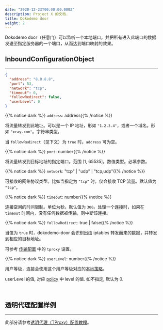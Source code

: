 ```yaml
---
date: "2020-12-23T00:00:00.000Z"
description: Project X 的文档.
title: Dokodemo door
weight: 2
---
```


Dokodemo door（任意门）可以监听一个本地端口，并把所有进入此端口的数据发送至指定服务器的一个端口，从而达到端口映射的效果。

## InboundConfigurationObject

---

```json
{
  "address": "8.8.8.8",
  "port": 53,
  "network": "tcp",
  "timeout": 0,
  "followRedirect": false,
  "userLevel": 0
}
```

{{% notice dark %}} `address`: address{{% /notice %}}

将流量转发到此地址。可以是一个 IP 地址，形如 `"1.2.3.4"`，或者一个域名，形如 `"xray.com"`。字符串类型。

当 `followRedirect`（见下文）为 `true` 时，`address` 可为空。

{{% notice dark %}} `port`: number{{% /notice %}}

将流量转发到目标地址的指定端口，范围 \[1, 65535\]，数值类型。必填参数。

{{% notice dark %}} `network`: "tcp" | "udp" | "tcp,udp"{{% /notice %}}

可接收的网络协议类型。比如当指定为 `"tcp"` 时，仅会接收 TCP 流量。默认值为 `"tcp"`。

{{% notice dark %}} `timeout`: number{{% /notice %}}

连接空闲的时间限制。单位为秒。默认值为 `300`。处理一个连接时，如果在 `timeout` 时间内，没有任何数据被传输，则中断该连接。

{{% notice dark %}} `followRedirect`: true | false{{% /notice %}}

当值为 `true` 时，dokodemo-door 会识别出由 iptables 转发而来的数据，并转发到相应的目标地址。

可参考 [传输配置](../../transport#sockoptobject) 中的 `tproxy` 设置。

{{% notice dark %}} `userLevel`: number{{% /notice %}}

用户等级，连接会使用这个用户等级对应的[本地策略](../../policy#levelpolicyobject)。

userLevel 的值, 对应 [policy](../../policy#policyobject) 中 level 的值. 如不指定, 默认为 0.

<br />

## 透明代理配置样例

---

此部分请参考[透明代理（TProxy）配置教程](https://xtls.github.io/documents/level-2/tproxy)。
